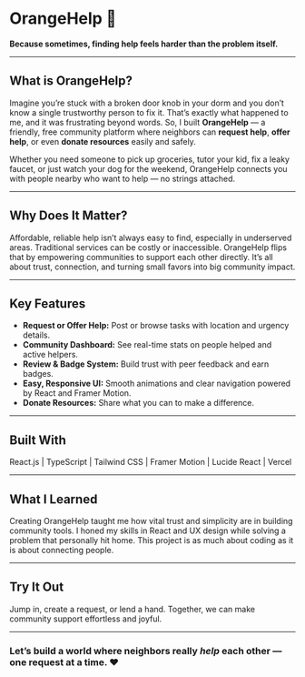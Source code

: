 # OrangeHelp 🚀

**Because sometimes, finding help feels harder than the problem itself.**

---

## What is OrangeHelp?  
Imagine you’re stuck with a broken door knob in your dorm and you don’t know a single trustworthy person to fix it. That’s exactly what happened to me, and it was frustrating beyond words. So, I built **OrangeHelp** — a friendly, free community platform where neighbors can **request help**, **offer help**, or even **donate resources** easily and safely.

Whether you need someone to pick up groceries, tutor your kid, fix a leaky faucet, or just watch your dog for the weekend, OrangeHelp connects you with people nearby who want to help — no strings attached.

---

## Why Does It Matter?  
Affordable, reliable help isn’t always easy to find, especially in underserved areas. Traditional services can be costly or inaccessible. OrangeHelp flips that by empowering communities to support each other directly. It’s all about trust, connection, and turning small favors into big community impact.

---

## Key Features  
- **Request or Offer Help:** Post or browse tasks with location and urgency details.  
- **Community Dashboard:** See real-time stats on people helped and active helpers.  
- **Review & Badge System:** Build trust with peer feedback and earn badges.  
- **Easy, Responsive UI:** Smooth animations and clear navigation powered by React and Framer Motion.  
- **Donate Resources:** Share what you can to make a difference.

---

## Built With  
React.js | TypeScript | Tailwind CSS | Framer Motion | Lucide React | Vercel

---

## What I Learned  
Creating OrangeHelp taught me how vital trust and simplicity are in building community tools. I honed my skills in React and UX design while solving a problem that personally hit home. This project is as much about coding as it is about connecting people.

---

## Try It Out  
Jump in, create a request, or lend a hand. Together, we can make community support effortless and joyful.

---

### Let’s build a world where neighbors really *help* each other — one request at a time. ❤️
